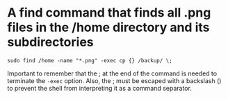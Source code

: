 # A find command that finds all .png files in the /home directory and its subdirectories
`sudo find /home -name "*.png" -exec cp {} /backup/ \;`

Important to remember that the ; at the end of the command is needed to terminate the `-exec` option.
Also, the ; must be escaped with a backslash (\) to prevent the shell from interpreting it as a command separator.


